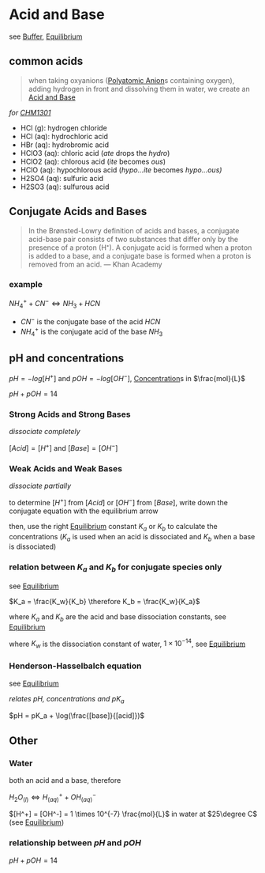 # Acid and Base

see [Buffer](Buffer%202b4195d93d3f49e9a749dfc58749802e.md), [Equilibrium](Equilibrium%20a8f9599f4a064c8b9f37ae20f90835c3.md)

## common acids

> when taking oxyanions ([Polyatomic Anion](Polyatomic%20Anion%200d435352f0e649f2bbe250a0b6004c48.md)s containing oxygen), adding hydrogen in front and dissolving them in water, we create an [Acid and Base](Acid%20and%20Base%207f0756ab520442c597b197155fa4062c.md)
> 

*for [CHM1301](../CHM1301%20fbd6212a61d0406ca50755b78e533e89.md)*

- HCl (g): hydrogen chloride
- HCl (aq): hydrochloric acid
- HBr (aq): hydrobromic acid
- HClO3 (aq): chloric acid (*ate* drops the *hydro*)
- HClO2 (aq): chlorous acid (*ite* becomes *ous*)
- HClO (aq): hypochlorous acid (*hypo...ite* becomes *hypo...ous)*
- H2SO4 (aq): sulfuric acid
- H2SO3 (aq): sulfurous acid

## Conjugate Acids and Bases

> In the Brønsted-Lowry definition of acids and bases, a conjugate acid-base pair consists of two substances that differ only by the presence of a proton (H⁺). A conjugate acid is formed when a proton is added to a base, and a conjugate base is formed when a proton is removed from an acid. — Khan Academy
> 

### example

$NH_4^+ + CN^- \Leftrightarrow NH_3 + HCN$

- $CN^-$ is the conjugate base of the acid $HCN$
- $NH_4^+$ is the conjugate acid of the base $NH_3$

## pH and concentrations

$pH = -log[H^+]$ and $pOH = -log[OH^-]$, [Concentration](Concentration%2042c423d2a69d40cb8b8bd2f84797bc3e.md)s in $\frac{mol}{L}$

$pH + pOH = 14$

### Strong Acids and Strong Bases

*dissociate completely*

$[Acid] = [H^+]$ and $[Base] = [OH^-]$

### Weak Acids and Weak Bases

*dissociate partially*

to determine $[H^+]$ from $[Acid]$ or $[OH^-]$ from $[Base]$, write down the conjugate equation with the equilibrium arrow

then, use the right [Equilibrium](Equilibrium%20a8f9599f4a064c8b9f37ae20f90835c3.md) constant $K_a$ or $K_b$ to calculate the concentrations ($K_a$ is used when an acid is dissociated and $K_b$ when a base is dissociated)

### relation between $K_a$ and $K_b$ for conjugate species only

see [Equilibrium](Equilibrium%20a8f9599f4a064c8b9f37ae20f90835c3.md)

$K_a = \frac{K_w}{K_b} \therefore K_b = \frac{K_w}{K_a}$

where $K_a$ and $K_b$ are the acid and base dissociation constants, see [Equilibrium](Equilibrium%20a8f9599f4a064c8b9f37ae20f90835c3.md)

where $K_w$ is the dissociation constant of water, $1\times 10^{-14}$, see [Equilibrium](Equilibrium%20a8f9599f4a064c8b9f37ae20f90835c3.md)

### Henderson-Hasselbalch equation

see [Equilibrium](Equilibrium%20a8f9599f4a064c8b9f37ae20f90835c3.md)

*relates $pH$, concentrations and $pK_a$*

$pH = pK_a + \log(\frac{[base]}{[acid]})$

## Other

### Water

both an acid and a base, therefore

$H_2O_{(l)} \Leftrightarrow H^+_{(aq)} + OH^-_{(aq)}$

$[H^+] = [OH^-] = 1 \times 10^{-7} \frac{mol}{L}$ in water at $25\degree C$ (see [Equilibrium](Equilibrium%20a8f9599f4a064c8b9f37ae20f90835c3.md))

### relationship between $pH$ and $pOH$

$pH + pOH = 14$